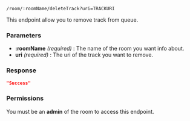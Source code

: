 	/room/:roomName/deleteTrack?uri=TRACKURI

This endpoint allow you to remove track from queue.

### Parameters ###
* **:roomName** *(required)* : The name of the room you want info about.
* **uri** *(required)* : The uri of the track you want to remove.

### Response ###
```json
"Success"
```

### Permissions ###
You must be an **admin** of the room to access this endpoint.